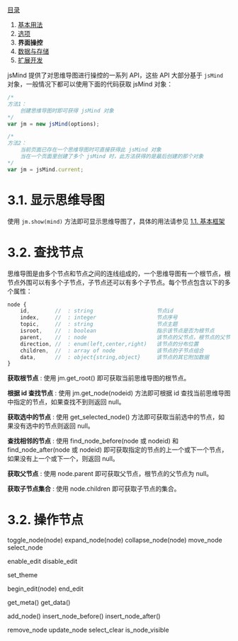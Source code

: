 [目录](index.md)

1. [基本用法](1.usage.md)
2. [选项](2.options.md)
3. **界面操控**
4. [数据与存储](4.storage.md)
5. [扩展开发](5.extends.md)


jsMind 提供了对思维导图进行操控的一系列 API，这些 API 大部分基于 `jsMind` 对象，一般情况下都可以使用下面的代码获取 jsMind 对象：

```javascript
/*
方法1：
    创建思维导图时即可获得 jsMind 对象
*/
var jm = new jsMind(options);

/*
方法2：
    当前页面已存在一个思维导图时可直接获得此 jsMind 对象
    当在一个页面里创建了多个 jsMind 时，此方法获得的是最后创建的那个对象
*/
var jm = jsMind.current;
```

3.1. 显示思维导图
===
使用 `jm.show(mind)` 方法即可显示思维导图了，具体的用法请参见 [1.1. 基本框架](1.usage.md)

3.2. 查找节点
===
思维导图是由多个节点和节点之间的连线组成的，一个思维导图有一个根节点，根节点外围可以有多个子节点，子节点还可以有多个子节点。每个节点包含以下的多个属性：

```javascript
node {
    id,        //  : string                    节点id
    index,     //  : integer                   节点序号
    topic,     //  : string                    节点主题
    isroot,    //  : boolean                   指示该节点是否为根节点
    parent,    //  : node                      该节点的父节点，根节点的父节目为 null ，但请不要根据此属性判断该节点是否为根节点
    direction, //  : enum(left,center,right)   该节点的分布位置
    children,  //  : array of node             该节点的子节点组合
    data,      //  : object{string,object}     该节点的其它附加数据
}
```

**获取根节点** : 使用 jm.get_root() 即可获取当前思维导图的根节点。

**根据 id 查找节点** : 使用 jm.get_node(nodeid) 方法即可根据 id 查找当前思维导图中指定的节点，如果查找不到则返回 null。

**获取选中的节点** : 使用 get_selected_node() 方法即可获取当前选中的节点，如果没有选中的节点则返回 null。

**查找相邻的节点** : 使用 find_node_before(node 或 nodeid) 和 find_node_after(node 或 nodeid) 即可获取指定的节点的上一个或下一个节点，如果没有上一个或下一个，则返回 null。

**获取父节点** : 使用 node.parent 即可获取父节点，根节点的父节点为 null。

**获取子节点集合** : 使用 node.children 即可获取子节点的集合。

3.2. 操作节点
===


toggle_node(node)
expand_node(node)
collapse_node(node)
move_node
select_node

enable_edit
disable_edit

set_theme

begin_edit(node)
end_edit

get_meta()
get_data()

add_node()
insert_node_before()
insert_node_after()

remove_node
update_node
select_clear
is_node_visible


